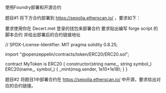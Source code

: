 使用Foundry部署和开源合约

题目#1
将下方合约部署到 https://sepolia.etherscan.io/ ，要求如下：

要求使用你在 Decert.met 登录的钱包来部署合约
要求贴出编写 forge script 的脚本合约
并给出部署后的合约链接地址

// SPDX-License-Identifier: MIT
pragma solidity 0.8.25;

import "@openzeppelin/contracts/token/ERC20/ERC20.sol";


contract MyToken is ERC20 { 
    constructor(string name_, string symbol_) ERC20(name_, symbol_) {
        _mint(msg.sender, 1e10*1e18);
    } 
}

题目#2
将题目1中部署合约在 https://sepolia.etherscan.io/ 中开源，要求给出对应的合约链接。